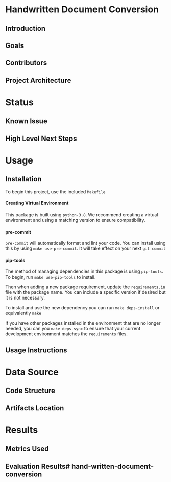 # Handwritten Document Conversion

## Introduction
## Goals
## Contributors
## Project Architecture


# Status
## Known Issue
## High Level Next Steps


# Usage
## Installation
To begin this project, use the included `Makefile`

#### Creating Virtual Environment

This package is built using `python-3.8`. 
We recommend creating a virtual environment and using a matching version to ensure compatibility.

#### pre-commit

`pre-commit` will automatically format and lint your code. You can install using this by using
`make use-pre-commit`. It will take effect on your next `git commit`

#### pip-tools

The method of managing dependencies in this package is using `pip-tools`. To begin, run `make use-pip-tools` to install. 

Then when adding a new package requirement, update the `requirements.in` file with 
the package name. You can include a specific version if desired but it is not necessary. 

To install and use the new dependency you can run `make deps-install` or equivalently `make`

If you have other packages installed in the environment that are no longer needed, you can you `make deps-sync` to ensure that your current development environment matches the `requirements` files. 

## Usage Instructions


# Data Source
## Code Structure
## Artifacts Location

# Results
## Metrics Used
## Evaluation Results# hand-written-document-conversion
